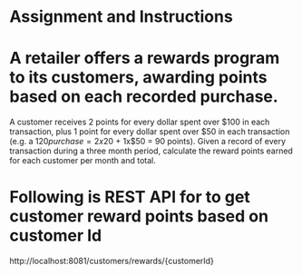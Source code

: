 # Assignment and Instructions

# A retailer offers a rewards program to its customers, awarding points based on each recorded purchase.
A customer receives 2 points for every dollar spent over $100 in each transaction, plus 1 point for every dollar
spent over $50 in each transaction (e.g. a $120 purchase = 2x$20 + 1x$50 = 90 points). Given a record of every 
transaction during a three month period, calculate the reward points earned for each customer per month and total.

# Following is REST API for to get customer reward points based on customer Id 

 http://localhost:8081/customers/rewards/{customerId}
 

